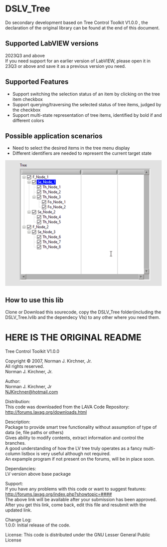 # DSLV_Tree
Do secondary development based on Tree Control Toolkit V1.0.0 , the declaration of the original library can be found at the end of this document.


## Supported LabVIEW versions
2023Q3 and above<br>
If you need support for an earlier version of LabVIEW, please open it in 23Q3 or above and save it as a previous version you need.

## Supported Features
- Support switching the selection status of an item by clicking on the tree item checkbox
- Support querying/traversing the selected status of tree items, judged by the checkbox
- Support multi-state representation of tree items, identified by bold if and different colors

## Possible application scenarios
- Need to select the desired items in the tree menu display
- Different identifiers are needed to represent the current target state

![CheckboxDemo](https://github.com/coyote259/DSLV_Tree/blob/main/assets/CheckboxDemo.gif)

## How to use this lib
Clone or Download this sourecode, copy the DSLV_Tree folder(including the DSLV_Tree.lvlib and the dependecy VIs) to any other where you need them.

# HERE IS THE ORIGINAL README
Tree Control Toolkit V1.0.0

Copyright © 2007, Norman J. Kirchner, Jr.<br>
All rights reserved.<br>
Norman J. Kirchner, Jr.

Author:<br>
Norman J. Kirchner, Jr<br>
NJKirchner@hotmail.com

Distribution:<br>
This code was downloaded from the LAVA Code Repository: http://forums.lavag.org/downloads.html


Description:<br>
Package to provide smart tree functionality without assumption of type of data (ie, file paths or others)<br>
Gives ability to modify contents, extract information and control the branches.<br>
A good understanding of how the LV tree truly operates as a fancy multi-column listbox is very useful although not required.<br>
An expample program if not present on the forums, will be in place soon.

Dependancies:<br>
LV version above base package


Support:<br>
If you have any problems with this code or want to suggest features:<br>
http://forums.lavag.org/index.php?showtopic=####<br>
The above link will be available after your submission has been approved. After you get this link, come back, edit this file and resubmit with the updated link.<br>

Change Log:<br>
1.0.0: Initial release of the code.


License:
This code is distributed under the GNU Lesser General Public License
